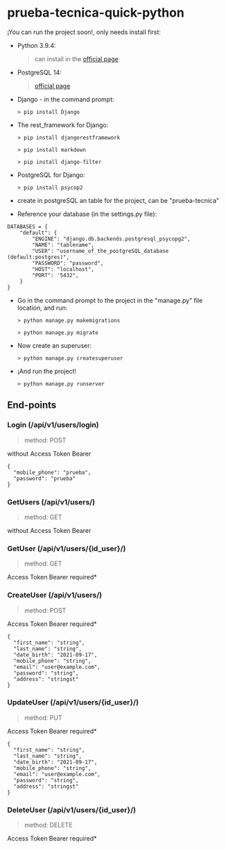 # prueba-tecnica-quick-python

¡You can run the project soon!, 
only needs install first:

- Python 3.9.4:

    > can install in the [official page](https://www.python.org/downloads/)

- PostgreSQL 14:

    > [official page](https://content-www.enterprisedb.com/downloads/postgres-postgresql-downloads)

- Django - in the command prompt:
    ```
    > pip install Django
    ```

- The rest_framework for Django:

    ```
    > pip install djangorestframework

    > pip install markdown

    > pip install django-filter
    ```

- PostgreSQL for Django:
    ```
    > pip install psycop2
    ```

- create in postgreSQL an table for the project, can be "prueba-tecnica"

- Reference your database (in the settings.py file):

```
DATABASES = {
    "default": {
        "ENGINE": "django.db.backends.postgresql_psycopg2",
        "NAME": "tablename",
        "USER": "username_of_the_postgreSQL_database (default:postgres)",
        "PASSWORD": "password",
        "HOST": "localhost",
        "PORT": '5432",
    }
}
```

- Go in the command prompt to the project in the "manage.py" file location, and run:

    ```
    > python manage.py makemigrations

    > python manage.py migrate
    ```

- Now create an superuser:
    ```
    > python manage.py createsuperuser
    ```

- ¡And run the project!
    ```
    > python manage.py runserver
    ```

## End-points

### Login (/api/v1/users/login)
> method: POST

without Access Token Bearer

```
{
  "mobile_phone": "prueba",
  "password": "prueba"
}
```

### GetUsers (/api/v1/users/)
> method: GET

without Access Token Bearer

### GetUser (/api/v1/users/{id_user}/)
> method: GET

Access Token Bearer required*

### CreateUser (/api/v1/users/)
> method: POST

Access Token Bearer required*

```
{
  "first_name": "string",
  "last_name": "string",
  "date_birth": "2021-09-17",
  "mobile_phone": "string",
  "email": "user@example.com",
  "password": "string",
  "address": "stringst"
}
```

### UpdateUser (/api/v1/users/{id_user}/)
> method: PUT

Access Token Bearer required*

```
{
  "first_name": "string",
  "last_name": "string",
  "date_birth": "2021-09-17",
  "mobile_phone": "string",
  "email": "user@example.com",
  "password": "string",
  "address": "stringst"
}
```

### DeleteUser (/api/v1/users/{id_user}/)
> method: DELETE

Access Token Bearer required*


